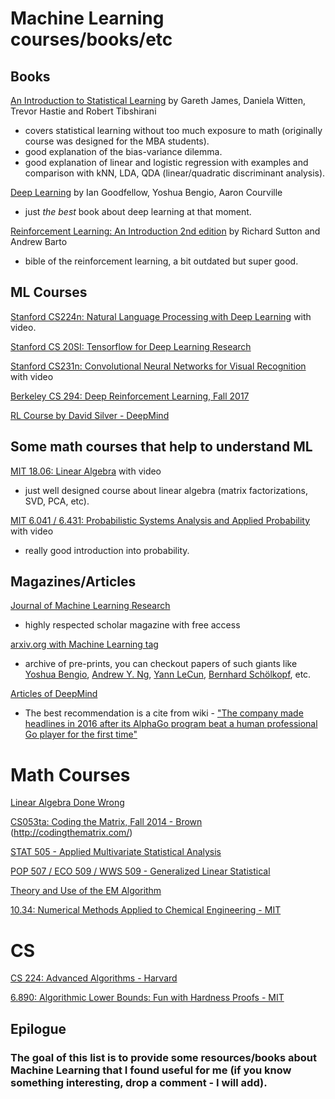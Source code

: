 # Machine Learning courses/books/etc

## Books
[An Introduction to Statistical Learning](http://www-bcf.usc.edu/~gareth/ISL/) by Gareth James, Daniela Witten, Trevor Hastie and Robert Tibshirani
  * covers statistical learning without too much exposure to math (originally course was designed for the MBA students).
  * good explanation of the bias-variance dilemma.
  * good explanation of linear and logistic regression with examples and comparison with kNN, LDA, QDA (linear/quadratic discriminant analysis).

[Deep Learning](http://www.deeplearningbook.org) by Ian Goodfellow, Yoshua Bengio, Aaron Courville
  * just *the best* book about deep learning at that moment.
 
[Reinforcement Learning: An Introduction 2nd edition](http://incompleteideas.net/book/the-book-2nd.html) by Richard Sutton and Andrew Barto
  * bible of the reinforcement learning, a bit outdated but super good.

## ML Courses
[Stanford CS224n: Natural Language Processing with Deep Learning](http://web.stanford.edu/class/cs224n/) with video.

[Stanford CS 20SI: Tensorflow for Deep Learning Research](http://web.stanford.edu/class/cs20si/)

[Stanford CS231n: Convolutional Neural Networks for Visual Recognition](http://cs231n.stanford.edu/) with video

[Berkeley CS 294: Deep Reinforcement Learning, Fall 2017](http://rll.berkeley.edu/deeprlcourse/#lectures)

[RL Course by David Silver - DeepMind](https://www.youtube.com/watch?v=2pWv7GOvuf0&list=PLzuuYNsE1EZAXYR4FJ75jcJseBmo4KQ9-)

## Some math courses that help to understand ML
[MIT 18.06: Linear Algebra](https://ocw.mit.edu/courses/mathematics/18-06-linear-algebra-spring-2010/) with video
  * just well designed course about linear algebra (matrix factorizations, SVD, PCA, etc).

[MIT 6.041 / 6.431: Probabilistic Systems Analysis and Applied Probability](https://ocw.mit.edu/courses/electrical-engineering-and-computer-science/6-041-probabilistic-systems-analysis-and-applied-probability-fall-2010/) with video
  * really good introduction into probability.

## Magazines/Articles
[Journal of Machine Learning Research](http://www.jmlr.org/)
  * highly respected scholar magazine with free access
  
[arxiv.org with Machine Learning tag](https://arxiv.org/list/stat.ML/recent)
  * archive of pre-prints, you can checkout papers of such giants like [Yoshua Bengio](https://arxiv.org/find/cs/1/au:+Bengio_Y/0/1/0/all/0/1), [Andrew Y. Ng](https://arxiv.org/find/cs/1/au:+Ng_A/0/1/0/all/0/1), [Yann LeCun](https://arxiv.org/find/cs/1/au:+LeCun_Y/0/1/0/all/0/1), [Bernhard Schölkopf](https://arxiv.org/find/stat/1/au:+Scholkopf_B/0/1/0/all/0/1), etc.

[Articles of DeepMind](https://deepmind.com/research/publications/)
  * The best recommendation is a cite from wiki - ["The company made headlines in 2016 after its AlphaGo program beat a human professional Go player for the first time"](https://en.wikipedia.org/wiki/DeepMind)

# Math Courses
[Linear Algebra Done Wrong](http://www.math.brown.edu/~treil/papers/LADW/LADW.html)

[CS053ta: Coding the Matrix, Fall 2014 - Brown](https://cs.brown.edu/video/channels/coding-matrix-fall-2014/) (http://codingthematrix.com/)

[STAT 505 - Applied Multivariate Statistical Analysis](https://onlinecourses.science.psu.edu/stat505/node/1)

[POP 507 / ECO 509 / WWS 509 - Generalized Linear Statistical](http://data.princeton.edu/wws509/)

[Theory and Use of the EM Algorithm](http://mayagupta.org/publications/EMbookGuptaChen2010.pdf)

[10.34: Numerical Methods Applied to Chemical Engineering - MIT](https://ocw.mit.edu/courses/chemical-engineering/10-34-numerical-methods-applied-to-chemical-engineering-fall-2015/index.htm)

# CS
[CS 224: Advanced Algorithms - Harvard](http://people.seas.harvard.edu/~minilek/cs224/fall14/lec.html)

[6.890: Algorithmic Lower Bounds: Fun with Hardness Proofs - MIT](https://ocw.mit.edu/courses/electrical-engineering-and-computer-science/6-890-algorithmic-lower-bounds-fun-with-hardness-proofs-fall-2014/index.htm)


## Epilogue

### The goal of this list is to provide some resources/books about Machine Learning that I found useful for me (if you know something interesting, drop a comment - I will add).
